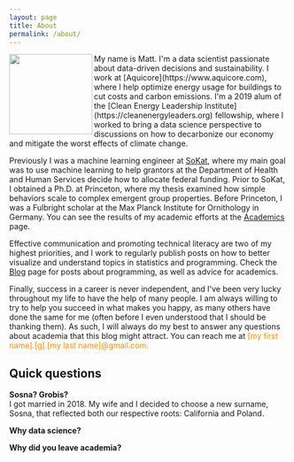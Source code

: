 ```yaml
---
layout: page
title: About
permalink: /about/
---
```

<img align="left" src="{{ site.avatar }}" height="145px" width="150px">
My name is Matt. I'm a data scientist passionate about data-driven decisions and sustainability. I work at [Aquicore](https://www.aquicore.com), where I help optimize energy usage for buildings to cut costs and carbon emissions. I'm a 2019 alum of the [Clean Energy Leadership Institute](https://cleanenergyleaders.org) fellowship, where I worked to bring a data science perspective to discussions on how to decarbonize our economy and mitigate the worst effects of climate change.

Previously I was a machine learning engineer at [SoKat](https://sokat.co), where my main goal was to use machine learning to help grantors at the Department of Health and Human Services decide how to allocate federal funding. Prior to SoKat, I obtained a Ph.D. at Princeton, where my thesis examined how simple behaviors scale to complex emergent group properties. Before Princeton, I was a Fulbright scholar at the Max Planck Institute for Ornithology in Germany. You can see the results of my academic efforts at the [Academics](https://mgsosna.github.io/academics/) page.

Effective communication and promoting technical literacy are two of my highest priorities, and I work to regularly publish posts on how to better visualize and understand topics in statistics and programming. Check the [Blog](https://mgsosna.github.io/blog/) page for posts about programming, as well as advice for academics.

Finally, success in a career is never independent, and I've been very lucky throughout my life to have the help of many people. I am always willing to try to help you succeed in what makes you happy, as many others have done the same for me (often before I even understood that I should be thanking them). As such, I will always do my best to answer any questions about academia that this blog might attract. You can reach me at <span style = "color:darkorange">[my first name].[g].[my last name]@gmail.com.</span>

## Quick questions
**Sosna? Grobis?** <br>
I got married in 2018. My wife and I decided to choose a new surname, Sosna, that reflected both our respective roots: California and Poland.

**Why data science?** <br>

**Why did you leave academia?**
